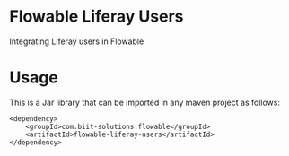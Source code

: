 # Flowable Liferay Users

Integrating Liferay users in Flowable


# Usage

This is a Jar library that can be imported in any maven project as follows:

```
<dependency>
	<groupId>com.biit-solutions.flowable</groupId>
    <artifactId>flowable-liferay-users</artifactId>
</dependency>
```